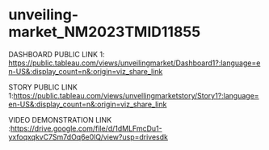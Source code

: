 # unveiling-market_NM2023TMID11855


DASHBOARD PUBLIC LINK 1: https://public.tableau.com/views/unveilingmarket/Dashboard1?:language=en-US&:display_count=n&:origin=viz_share_link

STORY PUBLIC LINK 1:https://public.tableau.com/views/unvellingmarketstory/Story1?:language=en-US&:display_count=n&:origin=viz_share_link

VIDEO DEMONSTRATION LINK :https://drive.google.com/file/d/1dMLFmcDu1-yxfoqxqkvC7Sm7dOq6e0lQ/view?usp=drivesdk
